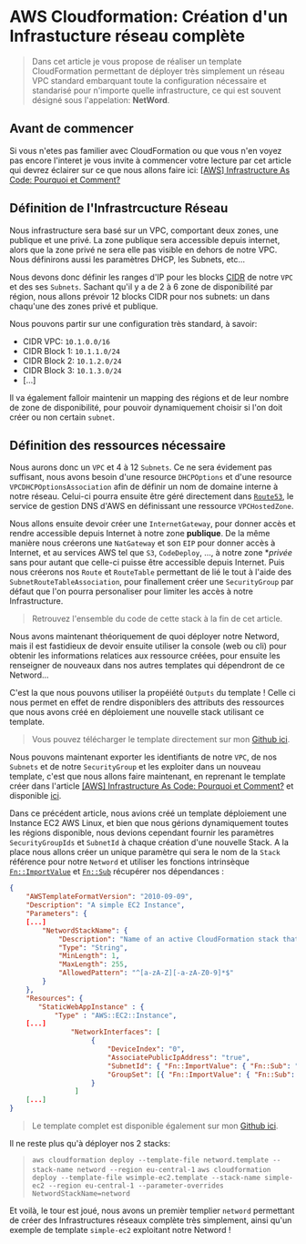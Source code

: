 # AWS Cloudformation: Création d'un Infrastucture réseau complète

> Dans cet article je vous propose de réaliser un template CloudFormation permettant de déployer très simplement un réseau VPC standard embarquant toute la configuration nécessaire et standarisé pour n'importe quelle infrastructure, ce qui est souvent désigné sous l'appelation: **NetWord**.


## Avant de commencer

Si vous n'etes pas familier avec CloudFormation ou que vous n'en voyez pas encore l'interet je vous invite à commencer votre lecture par cet article qui devrez éclairer sur ce que nous allons faire ici: [[AWS] Infrastructure As Code: Pourquoi et Comment?](aws-infrastructure-as-code)

## Définition de l'Infrastrcucture Réseau

Nous infrastructure sera basé sur un VPC, comportant deux zones, une publique et une privé. La zone publique sera accessible depuis internet, alors que la zone privé ne sera elle pas visible en dehors de notre VPC. Nous définirons aussi les paramètres DHCP, les Subnets, etc...

Nous devons donc définir les ranges d'IP pour les blocks [CIDR](https://en.wikipedia.org/wiki/Classless_Inter-Domain_Routing) de notre `VPC` et des ses `Subnets`. Sachant qu'il y a de 2 à 6 zone de disponibilité par région, nous allons prévoir 12 blocks CIDR pour nos subnets: un dans chaqu'une des zones privé et publique. 

Nous pouvons partir sur une configuration très standard, à savoir:
- CIDR VPC: `10.1.0.0/16`
- CIDR Block 1: `10.1.1.0/24`
- CIDR Block 2: `10.1.2.0/24`
- CIDR Block 3: `10.1.3.0/24`
- [...]

Il va également falloir maintenir un mapping des régions et de leur nombre de zone de disponibilité, pour pouvoir dynamiquement choisir si l'on doit créer ou non certain `subnet`.

## Définition des ressources nécessaire

Nous aurons donc un `VPC` et 4 à 12 `Subnets`. Ce ne sera évidement pas suffisant, nous avons besoin d'une resource `DHCPOptions` et d'une resource `VPCDHCPOptionsAssociation` afin de définir un nom de domaine interne à notre réseau. Celui-ci pourra ensuite être géré directement dans [`Route53`](https://aws.amazon.com/route53/), le service de gestion DNS d'AWS en définissant une ressource `VPCHostedZone`.

Nous allons ensuite devoir créer une `InternetGateway`, pour donner accès et rendre accessible depuis Internet à notre zone **publique**.
De la même manière nous créerons une `NatGateway` et son `EIP` pour donner accès à Internet, et au services AWS tel que `S3`, `CodeDeploy`, ..., à notre zone **privée* sans pour autant que celle-ci puisse être accessible depuis Internet.
Puis nous créerons nos `Route` et `RouteTable` permettant de lié le tout à l'aide des `SubnetRouteTableAssociation`, pour finallement créer une `SecurityGroup` par défaut que l'on pourra personaliser pour limiter les accès à notre Infrastructure.

> Retrouvez l'ensemble du code de cette stack à la fin de cet article.

Nous avons maintenant théoriquement de quoi déployer notre Netword, mais il est fastidieux de devoir ensuite utiliser la console (web ou cli) pour obtenir les informations relatices aux ressource créées, pour ensuite les renseigner de nouveaux dans nos autres templates qui dépendront de ce Netword...

C'est la que nous pouvons utiliser la propéiété `Outputs` du template ! Celle ci nous permet en effet de rendre disponiblers des attributs des ressources que nous avons créé en déploiement une nouvelle stack utilisant ce template.

> Vous pouvez télécharger le template directement sur mon [Github ici](https://github.com/jbuiss0n/cloudformation/blob/master/netword.template).

Nous pouvons maintenant exporter les identifiants de notre `VPC`, de nos `Subnets` et de notre `SecurityGroup` et les exploiter dans un nouveau template, c'est que nous allons faire maintenant, en reprenant le template créer dans l'article [[AWS] Infrastructure As Code: Pourquoi et Comment?](aws-infrastructure-as-code) et disponible [ici](https://github.com/jbuiss0n/cloudformation/blob/master/simple-ec2.template).

Dans ce précédent article, nous avions créé un template déploiement une Instance EC2 AWS Linux, et bien que nous gérions dynamiquement toutes les régions disponible, nous devions cependant fournir les paramètres `SecurityGroupIds` et `SubnetId` à  chaque création d'une nouvelle Stack.
A la place nous allons créer un unique paramètre qui sera le nom de la `Stack` référence pour notre `Netword` et utiliser les fonctions intrinsèque [`Fn::ImportValue`](http://docs.aws.amazon.com/AWSCloudFormation/latest/UserGuide/intrinsic-function-reference-importvalue.html) et [`Fn::Sub`](http://docs.aws.amazon.com/AWSCloudFormation/latest/UserGuide/intrinsic-function-reference-sub.html) récupérer nos dépendances :

```json
{
    "AWSTemplateFormatVersion": "2010-09-09",
    "Description": "A simple EC2 Instance",
    "Parameters": {
    [...]
		"NetwordStackName": {
			"Description": "Name of an active CloudFormation stack that contains the networking resources, such as the vpc, subnet, security group, ... That will be used in this stack.",
			"Type": "String",
			"MinLength": 1,
			"MaxLength": 255,
			"AllowedPattern": "^[a-zA-Z][-a-zA-Z0-9]*$"
		}
    },
    "Resources": {
       "StaticWebAppInstance" : {
           "Type" : "AWS::EC2::Instance",
    [...]
               "NetworkInterfaces": [
                    {
                        "DeviceIndex": "0",
                        "AssociatePublicIpAddress": "true",
                        "SubnetId": { "Fn::ImportValue": { "Fn::Sub": "${NetwordStackName}-PrivateSubnetA" } },
                        "GroupSet": [{ "Fn::ImportValue": { "Fn::Sub": "${NetwordStackName}-DefaultSecurityGroup" } }]
                    }
                ]
    [...]
}
```

> Le template complet est disponible également sur mon [Github ici](https://github.com/jbuiss0n/cloudformation/blob/master/simple-ec2.netword.template).

Il ne reste plus qu'à déployer nos 2 stacks:

> `aws cloudformation deploy --template-file netword.template --stack-name netword --region eu-central-1`
> `aws cloudformation deploy --template-file wsimple-ec2.template --stack-name simple-ec2 --region eu-central-1 --parameter-overrides NetwordStackName=netword`

Et voilà, le tour est joué, nous avons un premièr templier `netword` permettant de créer des Infrastructures réseaux complète très simplement, ainsi qu'un exemple de template `simple-ec2` exploitant notre Netword !